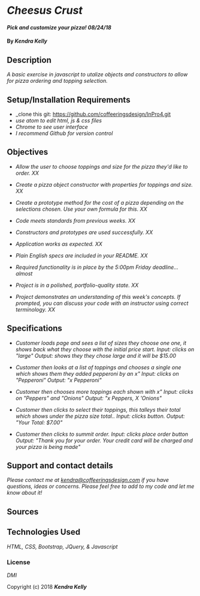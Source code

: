 # _Cheesus Crust_

#### _Pick and customize your pizza! 08/24/18_

#### By _**Kendra Kelly**_

## Description

_A basic exercise in javascript to utalize objects and constructors to allow for pizza ordering and topping selection._

## Setup/Installation Requirements

* _clone this git: https://github.com/coffeeringsdesign/InPro4.git
* _use atom to edit html, js & css files_
* _Chrome to see user interface_
* _I recommend Github for version control_

## Objectives

* _Allow the user to choose toppings and size for the pizza they'd like to order. XX_

* _Create a pizza object constructor with properties for toppings and size. XX_

* _Create a prototype method for the cost of a pizza depending on the selections chosen. Use your own formula for this. XX_

* _Code meets standards from previous weeks. XX_

* _Constructors and prototypes are used successfully. XX_

* _Application works as expected. XX_

* _Plain English specs are included in your README. XX_

* _Required functionality is in place by the 5:00pm Friday deadline... almost_

* _Project is in a polished, portfolio-quality state. XX_

* _Project demonstrates an understanding of this week's concepts. If prompted, you can discuss your code with an instructor using correct terminology. XX_

## Specifications
* _Customer loads page and sees a list of sizes they choose one one, it shows back what they choose with the initial price start.
  Input: clicks on "large"
  Output: shows they they chose large and it will be $15.00_

* _Customer then looks at a list of toppings and chooses a single one which shows them they added pepperoni by an x"
  Input: clicks on "Pepperoni"
  Output: "x Pepperoni"_

* _Customer then chooses more toppings each shown with x"
  Input: clicks on "Peppers" and "Onions"
  Output: "x Peppers, X 'Onions"_

* _Customer then clicks to select their toppings, this talleys their total which shows under the pizza size total..
  Input: clicks button.
  Output: "Your Total: $7.00"_

* _Customer then clicks to summit order.
  Input: clicks place order button
  Output: "Thank you for your order. Your credit card will be charged and your pizza is being made"_

## Support and contact details

_Please contact me at kendra@coffeeringsdesign.com if you have questions, ideas or concerns.  Please feel free to add to my code and let me know about it!_

## Sources



## Technologies Used

_HTML, CSS, Bootstrap, JQuery, & Javascript_

### License

*DMI*

Copyright (c) 2018 **_Kendra Kelly_**

